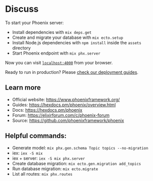 # Discuss

To start your Phoenix server:

  * Install dependencies with `mix deps.get`
  * Create and migrate your database with `mix ecto.setup`
  * Install Node.js dependencies with `npm install` inside the `assets` directory
  * Start Phoenix endpoint with `mix phx.server`

Now you can visit [`localhost:4000`](http://localhost:4000) from your browser.

Ready to run in production? Please [check our deployment guides](https://hexdocs.pm/phoenix/deployment.html).

## Learn more

  * Official website: https://www.phoenixframework.org/
  * Guides: https://hexdocs.pm/phoenix/overview.html
  * Docs: https://hexdocs.pm/phoenix
  * Forum: https://elixirforum.com/c/phoenix-forum
  * Source: https://github.com/phoenixframework/phoenix

## Helpful commands:

  * Generate model: `mix phx.gen.schema Topic topics --no-migration`
  * iex: `iex -S mix`
  * iex + server: `iex -S mix phx.server`
  * Create database migration: `mix ecto.gen.migration add_topics`
  * Run database migration: `mix ecto.migrate`
  * List all routes: `mix phx.routes`